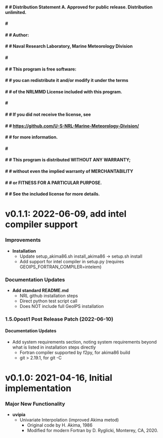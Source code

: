 #### # # Distribution Statement A. Approved for public release. Distribution unlimited.
#### # # 
#### # # Author:
#### # # Naval Research Laboratory, Marine Meteorology Division
#### # # 
#### # # This program is free software:
#### # # you can redistribute it and/or modify it under the terms
#### # # of the NRLMMD License included with this program.
#### # # 
#### # # If you did not receive the license, see
#### # # https://github.com/U-S-NRL-Marine-Meteorology-Division/
#### # # for more information.
#### # # 
#### # # This program is distributed WITHOUT ANY WARRANTY;
#### # # without even the implied warranty of MERCHANTABILITY
#### # # or FITNESS FOR A PARTICULAR PURPOSE.
#### # # See the included license for more details.


# v0.1.1: 2022-06-09, add intel compiler support

### Improvements
* **Installation**
    * Update setup\_akima86.sh install\_akima86 -> setup.sh install
    * Add support for intel compiler in setup.py (requires GEOIPS\_FORTRAN\_COMPILER=intelem)

### Documentation Updates
* **Add standard README.md**
    * NRL github installation steps
    * Direct python test script call
    * Does NOT include full GeoIPS installation

###  1.5.0post1 Post Release Patch (2022-06-10)

#### Documentation Updates
* Add system requirements section, noting system requirements beyond what is listed in installation steps directly
    * Fortran compiler supported by f2py, for akima86 build
    * git > 2.19.1, for git -C


# v0.1.0: 2021-04-16, Initial implementation

### Major New Functionality
* **uvipia**
    * Univariate Interpolation (improved Akima metod)
        * Original code by H. Akima, 1986
        * Modified for modern Fortran by D. Ryglicki, Monterey, CA, 2020.
